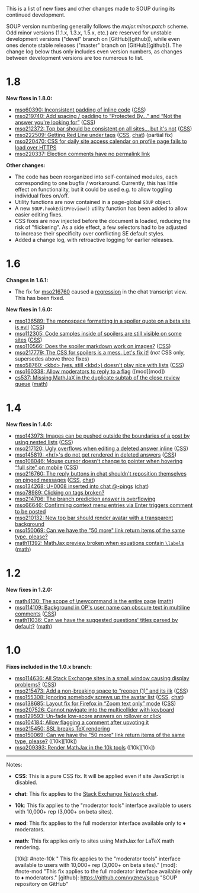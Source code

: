 This is a list of new fixes and other changes made to SOUP during its continued development.

SOUP version numbering generally follows the _major.minor.patch_ scheme.  Odd minor versions (1.1.x, 1.3.x, 1.5.x, etc.) are reserved for unstable development versions ("devel" branch on [GitHub][github]), while even ones denote stable releases ("master" branch on [GitHub][github]).  The change log below thus only includes even version numbers, as changes between development versions are too numerous to list.

1.8
===

**New fixes in 1.8.0:**

* [mso60390: Inconsistent padding of inline code](http://meta.stackoverflow.com/q/60390) ([CSS][CSS])
* [mso219740: Add spacing / padding to “Protected By…” and “Not the answer you're looking for”](http://meta.stackoverflow.com/q/219740) ([CSS][CSS])
* [mso212372: Top bar should be consistent on all sites… but it's not](http://meta.stackoverflow.com/q/212372) ([CSS][CSS])
* [mso222509: Getting Red Line under tags](http://meta.stackoverflow.com/q/222509) ([CSS][CSS], [chat][chat]) (partial fix)
* [mso220470: CSS for daily site access calendar on profile page fails to load over HTTPS](http://meta.stackoverflow.com/q/220470)
* [mso220337: Election comments have no permalink link](http://meta.stackoverflow.com/q/220337)

**Other changes:**

* The code has been reorganized into self-contained modules, each corresponding to one bugfix / workaround.  Currently, this has little effect on functionality, but it could be used e.g. to allow toggling individual fixes on/off.
* Utility functions are now contained in a page-global <code>SOUP</code> object.
* A new <code>SOUP.hookEditPreview()</code> utility function has been added to allow easier editing fixes.
* CSS fixes are now injected before the document is loaded, reducing the risk of "flickering".  As a side effect, a few selectors had to be adjusted to increase their specificity over conflicting SE default styles.
* Added a change log, with retroactive logging for earlier releases.

1.6
===

**Changes in 1.6.1:**

* The fix for [mso216760](http://meta.stackoverflow.com/q/216760) caused a [regression](http://meta.stackoverflow.com/q/221733) in the chat transcript view.  This has been fixed.

**New fixes in 1.6.0:**

* [mso136589: The monospace formatting in a spoiler quote on a beta site is evil](http://meta.stackoverflow.com/q/136589) ([CSS][CSS])
* [mso112305: Code samples inside of spoilers are still visible on some sites](http://meta.stackoverflow.com/q/112305) ([CSS][CSS])
* [mso110566: Does the spoiler markdown work on images?](http://meta.stackoverflow.com/q/110566) ([CSS][CSS])
* [mso217779: The CSS for spoilers is a mess. Let's fix it!](http://meta.stackoverflow.com/q/217779) (*not* CSS only, supersedes above three fixes)
* [mso58760: &lt;kbd&gt; (yes, still &lt;kbd&gt;) doesn't play nice with lists](http://meta.stackoverflow.com/q/58760) ([CSS][CSS])
* [mso160338: Allow moderators to reply to a flag](http://meta.stackoverflow.com/q/160338) ([mod][mod])
* [cs537: Missing MathJaX in the duplicate subtab of the close review queue](http://meta.cs.stackexchange.com/q/537) ([math][math])

1.4
===

**New fixes in 1.4.0:**

* [mso143973: Images can be pushed outside the boundaries of a post by using nested lists](http://meta.stackoverflow.com/q/143973) ([CSS][CSS])
* [mso217120: Ugly overflows when editing a deleted answer inline](http://meta.stackoverflow.com/q/217120) ([CSS][CSS])
* [mso145819: &lt;hr/&gt;'s do not get rendered in deleted answers](http://meta.stackoverflow.com/q/145819) ([CSS][CSS])
* [mso108046: Mouse cursor doesn't change to pointer when hovering “full site” on mobile](http://meta.stackoverflow.com/q/108046) ([CSS][CSS])
* [mso216760: The reply buttons in chat shouldn't reposition themselves on pinged messages](http://meta.stackoverflow.com/q/216760) ([CSS][CSS], [chat][chat])
* [mso134268: U+0008 inserted into chat @-pings](http://meta.stackoverflow.com/q/134268) ([chat][chat])
* [mso78989: Clicking on tags broken?](http://meta.stackoverflow.com/q/78989)
* [mso214706: The branch prediction answer is overflowing](http://meta.stackoverflow.com/q/214706)
* [mso66646: Confirming context menu entries via Enter triggers comment to be posted](http://meta.stackoverflow.com/q/66646)
* [mso210132: New top bar should render avatar with a transparent background](http://meta.stackoverflow.com/q/210132)
* [mso150069: Can we have the "50 more" link return items of the same type, please?](http://meta.stackoverflow.com/q/150069) 
* [math11392: MathJax preview broken when equations contain `\label`s](http://meta.math.stackexchange.com/q/11392) ([math][math])

1.2
===

**New fixes in 1.2.0:**

* [math4130: The scope of \newcommand is the entire page](http://meta.math.stackexchange.com/q/4130) ([math][math])
* [mso114109: Background in OP's user name can obscure text in multiline comments](http://meta.stackoverflow.com/q/114109) ([CSS][CSS])
* [math11036: Can we have the suggested questions' titles parsed by default?](http://meta.math.stackexchange.com/q/11036) ([math][math])

1.0
===

**Fixes included in the 1.0.x branch:**

* [mso114636: All Stack Exchange sites in a small window causing display problems?](http://meta.stackoverflow.com/q/114636) ([CSS][CSS])
* [mso215473: Add a non-breaking space to “reopen (1)” and its ilk](http://meta.stackoverflow.com/q/215473) ([CSS][CSS])
* [mso155308: Ignoring somebody screws up the avatar list](http://meta.stackoverflow.com/q/155308) ([CSS][CSS], [chat][chat])
* [mso138685: Layout fix for Firefox in “Zoom text only” mode](http://meta.stackoverflow.com/q/138685) ([CSS][CSS])
* [mso207526: Cannot navigate into the multicollider with keyboard](http://meta.stackoverflow.com/q/207526)
* [mso129593: Un-fade low-score answers on rollover or click](http://meta.stackoverflow.com/q/129593)
* [mso104184: Allow flagging a comment after upvoting it](http://meta.stackoverflow.com/q/104184)
* [mso215450: SSL breaks TeX rendering](http://meta.stackoverflow.com/q/215450)
* [mso150069: Can we have the "50 more" link return items of the same type, please?](http://meta.stackoverflow.com/q/150069) ([10k][10k])
* [mso209393: Render MathJax in the 10k tools](http://meta.stackoverflow.com/q/209393) ([10k][10k])

----

Notes:

* <b id="note-css">CSS</b>: This is a pure CSS fix.  It will be applied even if site JavaScript is disabled.
* <b id="note-chat">chat</b>: This fix applies to the [Stack Exchange Network chat](http://chat.stackexchange.com "Stack Exchange Network chat").
* <b id="note-10k">10k</b>: This fix applies to the "moderator tools" interface available to users with 10,000+ rep (3,000+ on beta sites).
* <b id="note-mod">mod</b>: This fix applies to the full moderator interface available only to ♦ moderators.
* <b id="note-math">math</b>: This fix applies only to sites using MathJax for LaTeX math rendering.

   [CSS]: #note-css "This is a pure CSS fix.  It will be applied even if site JavaScript is disabled."
   [chat]: #note-chat "This fix applies to the Stack Exchange Network chat (chat.stackexchange.com)."
   [math]: #note-math "This fix applies only to sites using MathJax for LaTeX math rendering."
   [10k]: #note-10k " This fix applies to the "moderator tools" interface available to users with 10,000+ rep (3,000+ on beta sites)."
   [mod]: #note-mod "This fix applies to the full moderator interface available only to ♦ moderators."
   [github]: https://github.com/vyznev/soup "SOUP repository on GitHub"
